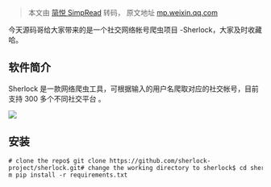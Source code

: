 > 本文由 [简悦 SimpRead](http://ksria.com/simpread/) 转码， 原文地址 [mp.weixin.qq.com](https://mp.weixin.qq.com/s?__biz=Mzg2NjY3NzgxOQ==&mid=2247484363&idx=1&sn=642359f6e8e589528d6a3ae9168562a5&chksm=ce46669ff931ef89841f41724009dd59f0720bdc455afa9717877b1a535c4132a0031c2cfb3c&mpshare=1&scene=1&srcid=0620crcETkLH6zWl57EtK7hM&sharer_sharetime=1655723200735&sharer_shareid=8a467675e94cd5b11b6640b7770d6cc6#rd)

今天源码哥给大家带来的是一个社交网络帐号爬虫项目 -Sherlock，大家及时收藏哈。  

软件简介
----

Sherlock 是一款网络爬虫工具，可根据输入的用户名爬取对应的社交帐号，目前支持 300 多个不同社交平台 。

![](https://mmbiz.qpic.cn/mmbiz_gif/Ea7dkfAlbibl0XYicG8vZrPOFbBuCT9aZ5qricHFq3zd1ugF0nOHMf5AqyjJq6UOic7n5vhHHq1EiaYv7lGh0aDq44A/640?wx_fmt=gif)

安装
--

```
# clone the repo$ git clone https://github.com/sherlock-project/sherlock.git# change the working directory to sherlock$ cd sherlock# install the requirements$ python3 -m pip install -r requirements.txt
```